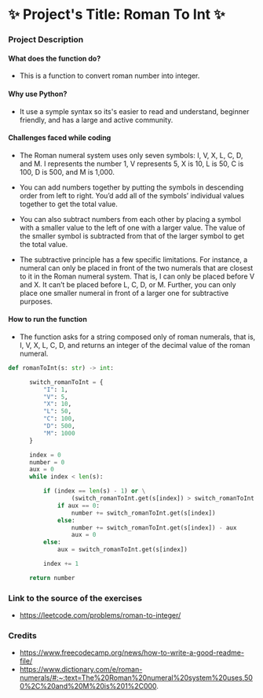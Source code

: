 # ✨ Project's Title: Roman To Int ✨ #

### Project Description ###

#### What does the function do? ####
* This is a function to convert roman number into integer.

#### Why use Python? ####
* It use a symple syntax so its's easier to read and understand, beginner friendly, and has a large and active community.

#### Challenges faced while coding ####
* The Roman numeral system uses only seven symbols: I, V, X, L, C, D, and M. I represents the number 1, V represents 5, X is 10, L is 50, C is 100, D is 500, and M is 1,000.

* You can add numbers together by putting the symbols in descending order from left to right. You’d add all of the symbols’ individual values together to get the total value.

* You can also subtract numbers from each other by placing a symbol with a smaller value to the left of one with a larger value. The value of the smaller symbol is subtracted from that of the larger symbol to get the total value.

* The subtractive principle has a few specific limitations. For instance, a numeral can only be placed in front of the two numerals that are closest to it in the Roman numeral system. That is, I can only be placed before V and X. It can’t be placed before L, C, D, or M. Further, you can only place one smaller numeral in front of a larger one for subtractive purposes.

#### How to run the function ####
* The function asks for a string composed only of roman numerals, that is, I, V, X, L, C, D, and returns an integer of the decimal value of the roman numeral.

```python
def romanToInt(s: str) -> int:

      switch_romanToInt = {
          "I": 1,
          "V": 5,
          "X": 10,
          "L": 50,
          "C": 100,
          "D": 500,
          "M": 1000
      }

      index = 0
      number = 0
      aux = 0
      while index < len(s):

          if (index == len(s) - 1) or \
                  (switch_romanToInt.get(s[index]) > switch_romanToInt.get(s[index+1])):
              if aux == 0:
                  number += switch_romanToInt.get(s[index])
              else:
                  number += switch_romanToInt.get(s[index]) - aux
                  aux = 0
          else:
              aux = switch_romanToInt.get(s[index])

          index += 1

      return number

```

### Link to the source of the exercises ###
* https://leetcode.com/problems/roman-to-integer/

### Credits ###
* https://www.freecodecamp.org/news/how-to-write-a-good-readme-file/
* https://www.dictionary.com/e/roman-numerals/#:~:text=The%20Roman%20numeral%20system%20uses,500%2C%20and%20M%20is%201%2C000.
